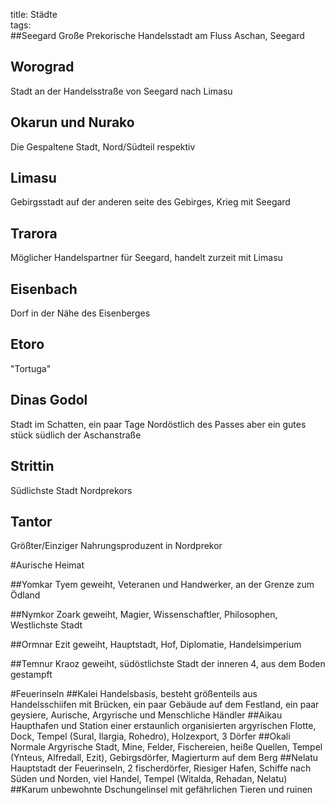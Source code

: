 title: Städte  
tags:   
##Seegard
Große Prekorische Handelsstadt am Fluss Aschan, Seegard

## Worograd
Stadt an der Handelsstraße von Seegard nach Limasu

## Okarun und Nurako
Die Gespaltene Stadt, Nord/Südteil respektiv

## Limasu
Gebirgsstadt auf der anderen seite des Gebirges, Krieg mit Seegard

## Trarora
Möglicher Handelspartner für Seegard, handelt zurzeit mit Limasu

## Eisenbach
Dorf in der Nähe des Eisenberges

## Etoro
"Tortuga"

## Dinas Godol
Stadt im Schatten, ein paar Tage Nordöstlich des Passes aber ein gutes stück südlich der Aschanstraße

## Strittin 
Südlichste Stadt Nordprekors

## Tantor
Größter/Einziger Nahrungsproduzent in Nordprekor

#Aurische Heimat

##Yomkar
Tyem geweiht, Veteranen und Handwerker, an der Grenze zum Ödland

##Nymkor
Zoark geweiht, Magier, Wissenschaftler, Philosophen, Westlichste Stadt

##Ormnar
Ezit geweiht, Hauptstadt, Hof, Diplomatie, Handelsimperium

##Temnur
Kraoz geweiht, südöstlichste Stadt der inneren 4, aus dem Boden gestampft

#Feuerinseln
##Kalei
Handelsbasis, besteht größenteils aus Handelsschiifen mit Brücken, ein paar Gebäude auf dem Festland, ein paar geysiere, Aurische, Argyrische und Menschliche Händler
##Aikau
Haupthafen und Station einer erstaunlich organisierten argyrischen Flotte, Dock, Tempel (Sural, Ilargia, Rohedro), Holzexport, 3 Dörfer
##Okali
Normale Argyrische Stadt, Mine, Felder, Fischereien, heiße Quellen, Tempel (Ynteus, Alfredall, Ezit), Gebirgsdörfer, Magierturm auf dem Berg
##Nelatu
Hauptstadt der Feuerinseln, 2 fischerdörfer, Riesiger Hafen, Schiffe nach Süden und Norden, viel Handel, Tempel (Witalda, Rehadan, Nelatu)
##Karum
unbewohnte Dschungelinsel mit gefährlichen Tieren und ruinen
